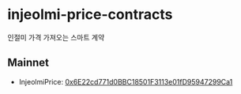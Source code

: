 # injeolmi-price-contracts
인절미 가격 가져오는 스마트 계약

## Mainnet
- InjeolmiPrice: [0x6E22cd771d0BBC18501F3113e01fD95947299Ca1](https://scope.klaytn.com/account/0x6E22cd771d0BBC18501F3113e01fD95947299Ca1)
